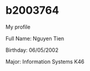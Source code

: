 # b2003764
My profile

Full Name: Nguyen Tien

Birthday: 06/05/2002

Major: Information Systems K46
